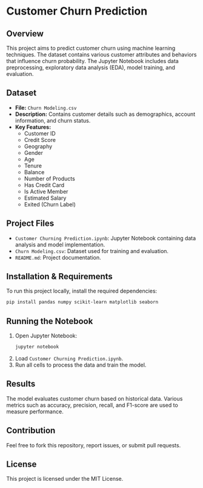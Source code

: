 # Customer Churn Prediction

## Overview
This project aims to predict customer churn using machine learning techniques. The dataset contains various customer attributes and behaviors that influence churn probability. The Jupyter Notebook includes data preprocessing, exploratory data analysis (EDA), model training, and evaluation.

## Dataset
- **File:** `Churn Modeling.csv`
- **Description:** Contains customer details such as demographics, account information, and churn status.
- **Key Features:**
  - Customer ID
  - Credit Score
  - Geography
  - Gender
  - Age
  - Tenure
  - Balance
  - Number of Products
  - Has Credit Card
  - Is Active Member
  - Estimated Salary
  - Exited (Churn Label)

## Project Files
- `Customer Churning Prediction.ipynb`: Jupyter Notebook containing data analysis and model implementation.
- `Churn Modeling.csv`: Dataset used for training and evaluation.
- `README.md`: Project documentation.

## Installation & Requirements
To run this project locally, install the required dependencies:
```bash
pip install pandas numpy scikit-learn matplotlib seaborn
```

## Running the Notebook
1. Open Jupyter Notebook:
   ```bash
   jupyter notebook
   ```
2. Load `Customer Churning Prediction.ipynb`.
3. Run all cells to process the data and train the model.

## Results
The model evaluates customer churn based on historical data. Various metrics such as accuracy, precision, recall, and F1-score are used to measure performance.

## Contribution
Feel free to fork this repository, report issues, or submit pull requests.

## License
This project is licensed under the MIT License.
